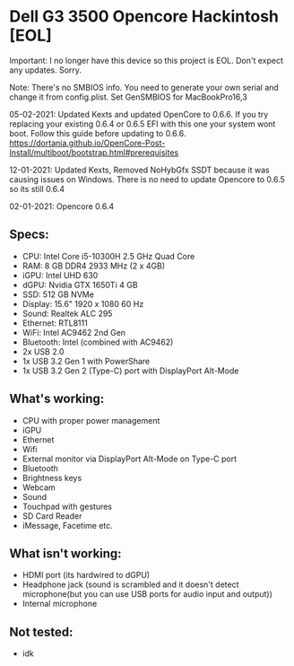 # Dell G3 3500 Opencore Hackintosh [EOL]

Important: I no longer have this device so this project is EOL. Don't expect any updates. Sorry.

Note: There's no SMBIOS info. You need to generate your own serial and change it from config.plist. Set GenSMBIOS for MacBookPro16,3

05-02-2021: Updated Kexts and updated OpenCore to 0.6.6. If you try replacing your existing 0.6.4 or 0.6.5 EFI with this one your system wont boot. Follow this guide before updating to 0.6.6. https://dortania.github.io/OpenCore-Post-Install/multiboot/bootstrap.html#prerequisites

12-01-2021: Updated Kexts, Removed NoHybGfx SSDT because it was causing issues on Windows. There is no need to update Opencore to 0.6.5 so its still 0.6.4

02-01-2021: Opencore 0.6.4

## Specs: 

- CPU: Intel Core i5-10300H 2.5 GHz Quad Core
- RAM: 8 GB DDR4 2933 MHz (2 x 4GB)
- iGPU: Intel UHD 630
- dGPU: Nvidia GTX 1650Ti 4 GB
- SSD: 512 GB NVMe
- Display: 15.6" 1920 x 1080 60 Hz
- Sound: Realtek ALC 295
- Ethernet: RTL8111
- WiFi: Intel AC9462 2nd Gen
- Bluetooth: Intel (combined with AC9462)
- 2x USB 2.0
- 1x USB 3.2 Gen 1 with PowerShare
- 1x USB 3.2 Gen 2 (Type-C) port with DisplayPort Alt-Mode

## What's working:

- CPU with proper power management
- iGPU
- Ethernet
- Wifi
- External monitor via DisplayPort Alt-Mode on Type-C port
- Bluetooth
- Brightness keys
- Webcam
- Sound
- Touchpad with gestures
- SD Card Reader
- iMessage, Facetime etc.

## What isn't working:

- HDMI port (its hardwired to dGPU)
- Headphone jack (sound is scrambled and it doesn't detect microphone(but you can use USB ports for audio input and output))
- Internal microphone

## Not tested:

- idk
